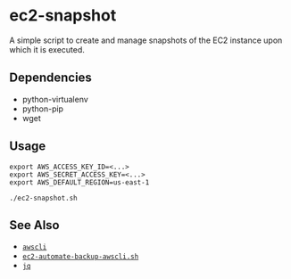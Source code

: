 ec2-snapshot
============

A simple script to create and manage snapshots of the EC2 instance upon which
it is executed.

Dependencies
------------

* python-virtualenv
* python-pip
* wget

Usage
-----

    export AWS_ACCESS_KEY_ID=<...>
    export AWS_SECRET_ACCESS_KEY=<...>
    export AWS_DEFAULT_REGION=us-east-1

    ./ec2-snapshot.sh

See Also
--------

* [`awscli`](https://github.com/aws/aws-cli)
* [`ec2-automate-backup-awscli.sh`](https://github.com/colinbjohnson/aws-missing-tools/)
* [`jq`](https://stedolan.github.io/jq/)
